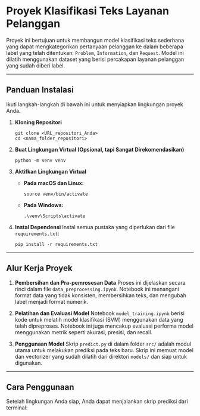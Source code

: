 # Proyek Klasifikasi Teks Layanan Pelanggan

Proyek ini bertujuan untuk membangun model klasifikasi teks sederhana yang dapat mengkategorikan pertanyaan pelanggan ke dalam beberapa label yang telah ditentukan: `Problem`, `Information`, dan `Request`. Model ini dilatih menggunakan dataset yang berisi percakapan layanan pelanggan yang sudah diberi label.

---

## Panduan Instalasi

Ikuti langkah-langkah di bawah ini untuk menyiapkan lingkungan proyek Anda.

1.  **Kloning Repositori**
    ```
    git clone <URL_repositori_Anda>
    cd <nama_folder_repositori>
    ```

2.  **Buat Lingkungan Virtual (Opsional, tapi Sangat Direkomendasikan)**
    ```
    python -m venv venv
    ```

3.  **Aktifkan Lingkungan Virtual**
    * **Pada macOS dan Linux:**
        ```
        source venv/bin/activate
        ```
    * **Pada Windows:**
        ```
        .\venv\Scripts\activate
        ```

4.  **Instal Dependensi**
    Instal semua pustaka yang diperlukan dari file `requirements.txt`:
    ```
    pip install -r requirements.txt
    ```

---

## Alur Kerja Proyek

1.  **Pembersihan dan Pra-pemrosesan Data**
    Proses ini dijelaskan secara rinci dalam file `data_preprocessing.ipynb`. Notebook ini menangani format data yang tidak konsisten, membersihkan teks, dan mengubah label menjadi format numerik.

2.  **Pelatihan dan Evaluasi Model**
    Notebook `model_training.ipynb` berisi kode untuk melatih model klasifikasi (SVM) menggunakan data yang telah dipreproses. Notebook ini juga mencakup evaluasi performa model menggunakan metrik seperti akurasi, presisi, dan recall.

3.  **Penggunaan Model**
    Skrip `predict.py` di dalam folder `src/` adalah modul utama untuk melakukan prediksi pada teks baru. Skrip ini memuat model dan vectorizer yang sudah dilatih dari direktori `models/` dan siap untuk digunakan.

---

## Cara Penggunaan

Setelah lingkungan Anda siap, Anda dapat menjalankan skrip prediksi dari terminal:
